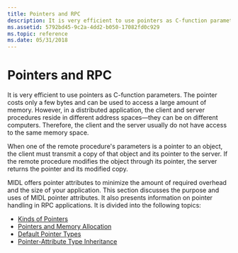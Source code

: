 ```yaml
---
title: Pointers and RPC
description: It is very efficient to use pointers as C-function parameters.
ms.assetid: 5792bd45-9c2a-4dd2-b050-17082fd0c929
ms.topic: reference
ms.date: 05/31/2018
---
```


# Pointers and RPC

It is very efficient to use pointers as C-function parameters. The pointer costs only a few bytes and can be used to access a large amount of memory. However, in a distributed application, the client and server procedures reside in different address spaces—they can be on different computers. Therefore, the client and the server usually do not have access to the same memory space.

When one of the remote procedure's parameters is a pointer to an object, the client must transmit a copy of that object and its pointer to the server. If the remote procedure modifies the object through its pointer, the server returns the pointer and its modified copy.

MIDL offers pointer attributes to minimize the amount of required overhead and the size of your application. This section discusses the purpose and uses of MIDL pointer attributes. It also presents information on pointer handling in RPC applications. It is divided into the following topics:

-   [Kinds of Pointers](kinds-of-pointers.md)
-   [Pointers and Memory Allocation](pointers-and-memory-allocation.md)
-   [Default Pointer Types](default-pointer-types.md)
-   [Pointer-Attribute Type Inheritance](pointer-attribute-type-inheritance.md)

 

 




